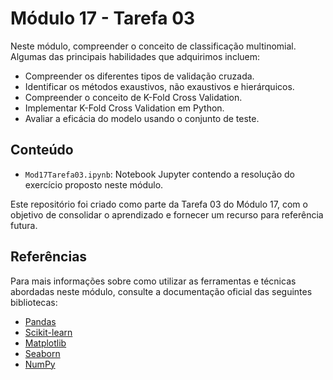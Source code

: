 # Módulo 17 - Tarefa 03

Neste módulo, compreender o conceito de classificação multinomial. Algumas das principais habilidades que adquirimos incluem:
- Compreender os diferentes tipos de validação cruzada.
- Identificar os métodos exaustivos, não exaustivos e hierárquicos.
- Compreender o conceito de K-Fold Cross Validation.
- Implementar K-Fold Cross Validation em Python.
- Avaliar a eficácia do modelo usando o conjunto de teste.

## Conteúdo

- `Mod17Tarefa03.ipynb`: Notebook Jupyter contendo a resolução do exercício proposto neste módulo.
 
Este repositório foi criado como parte da Tarefa 03 do Módulo 17, com o objetivo de consolidar o aprendizado e fornecer um recurso para referência futura.

## Referências

Para mais informações sobre como utilizar as ferramentas e técnicas abordadas neste módulo, consulte a documentação oficial das seguintes bibliotecas:

- [Pandas](https://pandas.pydata.org/docs/)
- [Scikit-learn](https://scikit-learn.org/stable/index.html)
- [Matplotlib](https://matplotlib.org/stable/contents.html)
- [Seaborn](https://seaborn.pydata.org/tutorial.html)
- [NumPy](https://numpy.org/doc/)
